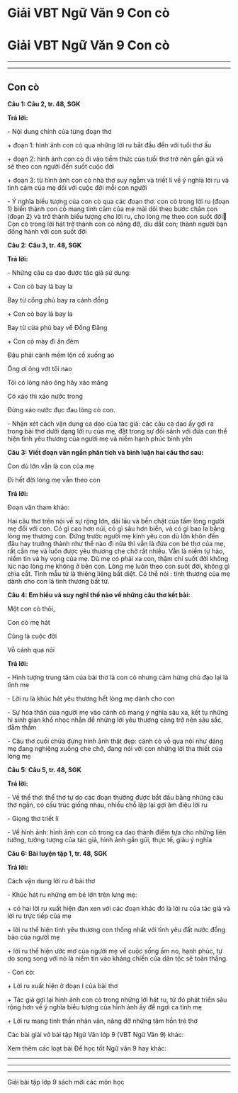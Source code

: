 # Giải VBT Ngữ Văn 9 Con cò

# Giải VBT Ngữ Văn 9 Con cò

* * *

* * *

## Con cò

**Câu 1: Câu 2, tr. 48, SGK**

**Trả lời:**

\- Nội dung chính của từng đoạn thơ

\+ đoạn 1: hình ảnh con cò qua những lời ru bắt đầu đến với tuổi thơ ấu

\+ đoạn 2: hình ảnh con cò đi vào tiềm thức của tưổi thơ trở nên gần gũi và sẽ theo con người đến suốt cuộc đời

\+ đoạn 3: từ hình ảnh con cò nhà thơ suy ngẫm và triết lí về ý nghĩa lời ru và tình cảm của mẹ đối với cuộc đời mỗi con người

\- Ý nghĩa biểu tượng của con cò qua các đoạn thơ: con cò trong lời ru (đoạn 1) biến thành con cò mang tình cảm của mẹ mãi dõi theo bước chân con (đoạn 2) và trở thành biểu tượng cho lời ru, cho lòng mẹ theo con suốt đời Con cò trong lời hát trở thành con cò nâng đỡ, dìu dắt con; thành người bạn đồng hành với con suốt đời

**Câu 2: Câu 3, tr. 48, SGK**

**Trả lời:**

\- Những câu ca dao được tác giả sử dụng: 

\+ Con cò bay lả bay la

Bay từ cổng phủ bay ra cánh đồng

\+ Con cò bay lả bay la

Bay từ cửa phủ bay về Đồng Đăng

\+ Con cò mày đi ăn đêm

Đậu phải cành mềm lộn cổ xuống ao

Ông ơi ông vớt tôi nao

Tôi có lòng nào ông hãy xáo măng

Có xáo thì xáo nước trong

Đừng xáo nước đục đau lòng cò con.

\- Nhận xét cách vận dụng ca dao của tác giả: các câu ca dao ấy gợi ra trong bài thơ dưới dạng lời ru của mẹ, đặt trong sự đối sánh với đứa con thể hiện tình yêu thương của người mẹ và niềm hạnh phúc bình yên

**Câu 3: Viết đoạn văn ngắn phân tích và bình luận hai câu thơ sau:**

Con dù lớn vẫn là con của mẹ

Đi hết đời lòng mẹ vẫn theo con

**Trả lời:**

Đoạn văn tham khảo:

Hai câu thơ trên nói về sự rộng lớn, dài lâu và bền chặt của tấm lòng người mẹ đối với con. Có gì cao hơn núi, có gì sâu hơn biển, và có gì bao la bằng lòng mẹ thương con. Đứng trước người mẹ kính yêu con dù lớn khôn đến đâu hay trưởng thành như thế nào đi nữa thì vẫn là đứa con bé thơ của mẹ, rất cần mẹ và luôn được yêu thương che chở rất nhiều. Vẫn là niềm tự hào, niềm tin và hy vọng của mẹ. Dù mẹ có phải xa con, thậm chí suốt đời không lúc nào lòng mẹ không ở bên con. Lòng mẹ luôn theo con suốt đời, không gì chia cắt. Tình mẫu tử là thiêng liêng bất diệt. Có thể nói : tình thương của mẹ dành cho con là tình thương bất tử.

**Câu 4: Em hiểu và suy nghĩ thế nào về những câu thơ kết bài:**

Một con cò thôi,

Con cò mẹ hát

Cũng là cuộc đời

Vỗ cánh qua nôi

**Trả lời:**

\- Hình tượng trung tâm của bài thơ là con cò nhưng cảm hứng chủ đạo lại là tình mẹ

\- Lời ru là khúc hát yêu thương hết lòng mẹ dành cho con

\- Sự hóa thân của người mẹ vào cánh cò mang ý nghĩa sâu xa, kết tụ những hi sinh gian khổ nhọc nhằn để những lời yêu thương càng trở nên sâu sắc, đằm thắm

\- Câu thơ cuối chứa đựng hình ảnh thật đẹp: cánh cò vỗ qua nôi như dáng mẹ đang nghiêng xuống che chở, đang nói với con những lời tha thiết của lòng mẹ

**Câu 5: Câu 5, tr. 48, SGK**

**Trả lời:**

\- Về thể thơ: thể thơ tự do các đoạn thường được bắt đầu bằng những câu thơ ngắn, có cấu trúc giống nhau, nhiều chỗ lặp lại gợi âm điệu lời ru

\- Giọng thơ triết lí

\- Về hình ảnh: hình ảnh con cò trong ca dao thành điểm tựa cho những liên tưởng, tưởng tượng của tác giả, hình ảnh gần gũi, thực tế, giàu ý nghĩa

**Câu 6: Bài luyện tập 1, tr. 48, SGK**

**Trả lời:**

Cách vận dung lời ru ở bài thơ

\- Khúc hát ru những em bé lớn trên lưng mẹ:

\+ có hai lời ru xuất hiện đan xen với các đoạn khác đó là lời ru của tác giả và lời ru trực tiếp của mẹ

\+ lời ru thể hiện tình yêu thương con thống nhất với tình yêu đất nước đồng bào của người mẹ 

\+ lời ru thể hiện ước mơ của người mẹ về cuộc sống ấm no, hạnh phúc, tự do song song với nó là niềm tin vào kháng chiến của dân tộc sẽ toàn thắng.

\- Con cò:

\+ Lời ru xuất hiện ở đoạn I của bài thơ

\+ Tác giả gợi lại hình ảnh con cò trong những lời hát ru, từ đó phát triển sâu rộng hơn về ý nghĩa biểu tượng của hình ảnh ấy để ngợi ca tình mẹ

\+ Lời ru mang tinh thần nhân văn, nâng đỡ những tâm hồn trẻ thơ

Các bài giải vở bài tập Ngữ Văn lớp 9 (VBT Ngữ Văn 9) khác:

Xem thêm các loạt bài Để học tốt Ngữ văn 9 hay khác:

* * *

* * *

* * *

Giải bài tập lớp 9 sách mới các môn học
